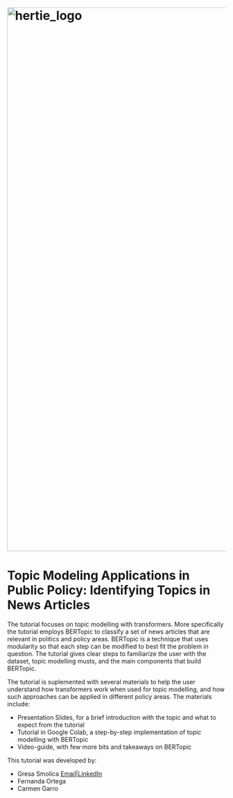 # <img width="1255" alt="hertie_logo" src="https://github.com/GresaSm/Deep-Learning-Tutorial/assets/105565019/57cbf39f-f5ed-44f0-9bba-d11ffb008a60">

# Topic Modeling Applications in Public Policy: Identifying Topics in News Articles

The tutorial focuses on topic modelling with transformers. More specifically the tutorial employs BERTopic to classify a set of news articles that are relevant in politics and policy areas. BERTopic is a technique that uses modularity so that each step can be modified to best fit the problem in question. The tutorial gives clear steps to familiarize the user with the dataset, topic modelling musts, and the main components that build BERTopic.

The tutorial is suplemented with several materials to help the user understand how transformers work when used for topic modelling, and how such approaches can be applied in different policy areas. The materials include:

* Presentation Slides, for a brief introduction with the topic and what to expect from the tutorial
* Tutorial in Google Colab, a step-by-step implementation of topic modelling with BERTopic
* Video-guide, with few more bits and takeaways on BERTopic

This tutorial was developed by:
* Gresa Smolica [Email](mailto:gresasmolica@gmail.com)|[LinkedIn](www.linkedin.com/in/gresa-smolica)
* Fernanda Ortega
* Carmen Garro
